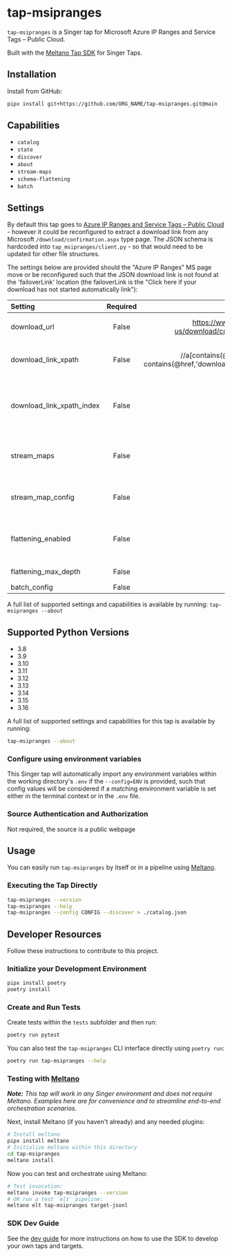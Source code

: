 # tap-msipranges

`tap-msipranges` is a Singer tap for Microsoft Azure IP Ranges and Service Tags – Public Cloud.

Built with the [Meltano Tap SDK](https://sdk.meltano.com) for Singer Taps.

## Installation

Install from GitHub:

```bash
pipx install git+https://github.com/ORG_NAME/tap-msipranges.git@main
```

## Capabilities

* `catalog`
* `state`
* `discover`
* `about`
* `stream-maps`
* `schema-flattening`
* `batch`

## Settings

By default this tap goes to [Azure IP Ranges and Service Tags – Public Cloud](https://www.microsoft.com/en-us/download/confirmation.aspx?id=56519) - however it could be reconfigured to extract a download link from any Microsoft `/download/confirmation.aspx` type page. The JSON schema is hardcoded into `tap_msipranges/client.py` - so that would need to be updated for other file structures.

The settings below are provided should the "Azure IP Ranges" MS page move or be reconfigured such that the JSON download link is not found at the 'failoverLink' location (the failoverLink is the "Click here if your download has not started automatically link"):

| Setting                  | Required | Default | Description |
|:-------------------------|:--------:|:-------:|:------------|
| download_url             | False    | https://www.microsoft.com/en-us/download/confirmation.aspx?id=56519 | The download url for the Microsoft Azure API Ranges |
| download_link_xpath      | False    | //a[contains(@class, 'failoverLink') and contains(@href,'download.microsoft.com/download/')]/@href | The XPath expression that extracts a list of download links  |
| download_link_xpath_index| False    |       0 | The index of the element containing the download link - paired with the download_link_xpath expression |
| stream_maps              | False    | None    | Config object for stream maps capability. For more information check out [Stream Maps](https://sdk.meltano.com/en/latest/stream_maps.html). |
| stream_map_config        | False    | None    | User-defined config values to be used within map expressions. |
| flattening_enabled       | False    | None    | 'True' to enable schema flattening and automatically expand nested properties. |
| flattening_max_depth     | False    | None    | The max depth to flatten schemas. |
| batch_config             | False    | None    |             |

A full list of supported settings and capabilities is available by running: `tap-msipranges --about`

## Supported Python Versions

* 3.8
* 3.9
* 3.10
* 3.11
* 3.12
* 3.13
* 3.14
* 3.15
* 3.16

A full list of supported settings and capabilities for this
tap is available by running:

```bash
tap-msipranges --about
```

### Configure using environment variables

This Singer tap will automatically import any environment variables within the working directory's
`.env` if the `--config=ENV` is provided, such that config values will be considered if a matching
environment variable is set either in the terminal context or in the `.env` file.

### Source Authentication and Authorization

Not required, the source is a public webpage

## Usage

You can easily run `tap-msipranges` by itself or in a pipeline using [Meltano](https://meltano.com/).

### Executing the Tap Directly

```bash
tap-msipranges --version
tap-msipranges --help
tap-msipranges --config CONFIG --discover > ./catalog.json
```

## Developer Resources

Follow these instructions to contribute to this project.

### Initialize your Development Environment

```bash
pipx install poetry
poetry install
```

### Create and Run Tests

Create tests within the `tests` subfolder and
  then run:

```bash
poetry run pytest
```

You can also test the `tap-msipranges` CLI interface directly using `poetry run`:

```bash
poetry run tap-msipranges --help
```

### Testing with [Meltano](https://www.meltano.com)

_**Note:** This tap will work in any Singer environment and does not require Meltano.
Examples here are for convenience and to streamline end-to-end orchestration scenarios._

<!--
Developer TODO:
Your project comes with a custom `meltano.yml` project file already created. Open the `meltano.yml` and follow any "TODO" items listed in
the file.
-->

Next, install Meltano (if you haven't already) and any needed plugins:

```bash
# Install meltano
pipx install meltano
# Initialize meltano within this directory
cd tap-msipranges
meltano install
```

Now you can test and orchestrate using Meltano:

```bash
# Test invocation:
meltano invoke tap-msipranges --version
# OR run a test `elt` pipeline:
meltano elt tap-msipranges target-jsonl
```

### SDK Dev Guide

See the [dev guide](https://sdk.meltano.com/en/latest/dev_guide.html) for more instructions on how to use the SDK to
develop your own taps and targets.
